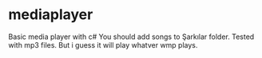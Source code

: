 # mediaplayer
Basic media player with c#
You should add songs to Şarkılar folder.
Tested with mp3 files.
But i guess it will play whatver wmp plays.
